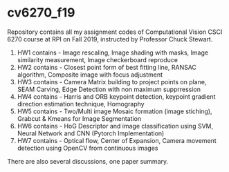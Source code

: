 # cv6270_f19
Repository contains all my assignment codes of Computational Vision CSCI 6270 course at RPI on Fall 2019, instructed by Professor Chuck Stewart. 

1. HW1 contains - Image rescaling, Image shading with masks, Image similarity measurement, Image checkerboard reproduce
2. HW2 contains - Closest point form of best fitting line, RANSAC algorithm, Composite image with focus adjustment
3. HW3 contains - Camera Matrix building to project points on plane, SEAM Carving, Edge Detection with non maximum supprression
4. HW4 contains - Harris and ORB keypoint detection, keypoint gradient direction estimation technique, Homography
5. HW5 contains - Two/Multi image Mosaic formation (image stiching), Grabcut & Kmeans for Image Segmentation
6. HW6 contains - HoG Descriptor and image classification using SVM, Neural Network and CNN (Pytorch Implementation)
7. HW7 contains - Optical flow, Center of Expansion, Camera movement detection using OpenCV from continuous images

There are also several discussions, one paper summary.
